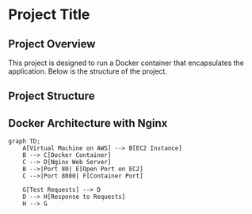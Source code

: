 # Project Title

## Project Overview

This project is designed to run a Docker container that encapsulates the application. Below is the structure of the project.

## Project Structure

## Docker Architecture with Nginx

```mermaid
graph TD;
    A[Virtual Machine on AWS] --> B[EC2 Instance]
    B --> C[Docker Container]
    C --> D[Nginx Web Server]
    B -->|Port 80| E[Open Port on EC2]
    C -->|Port 8080| F[Container Port]

    G[Test Requests] --> D
    D --> H[Response to Requests]
    H --> G

